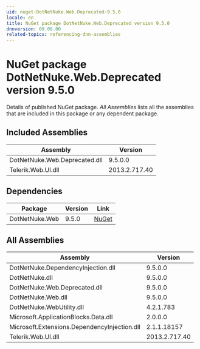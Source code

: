 ```yaml
---
uid: nuget-DotNetNuke.Web.Deprecated-9.5.0
locale: en
title: NuGet package DotNetNuke.Web.Deprecated version 9.5.0
dnnversion: 09.08.00
related-topics: referencing-dnn-assemblies
---
```


# NuGet package DotNetNuke.Web.Deprecated version 9.5.0
Details of published NuGet package.
*All Assemblies* lists all the assemblies that are included in this package or any dependent package.

## Included Assemblies

|Assembly|Version|
|---|---|
|DotNetNuke.Web.Deprecated.dll|9.5.0.0|
|Telerik.Web.UI.dll|2013.2.717.40|

## Dependencies

|Package|Version|Link|
|---|---|---|
|DotNetNuke.Web|9.5.0|[NuGet](https://www.nuget.org/packages/DotNetNuke.Web/9.5.0)|

## All Assemblies

|Assembly|Version|
|---|---|
|DotNetNuke.DependencyInjection.dll|9.5.0.0|
|DotNetNuke.dll|9.5.0.0|
|DotNetNuke.Web.Deprecated.dll|9.5.0.0|
|DotNetNuke.Web.dll|9.5.0.0|
|DotNetNuke.WebUtility.dll|4.2.1.783|
|Microsoft.ApplicationBlocks.Data.dll|2.0.0.0|
|Microsoft.Extensions.DependencyInjection.dll|2.1.1.18157|
|Telerik.Web.UI.dll|2013.2.717.40|

